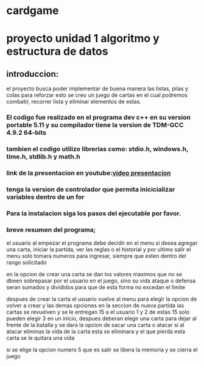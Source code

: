 # cardgame
# proyecto unidad 1 algoritmo y estructura de datos
 
 ## introduccion:
   el proyecto busca poder implementar de buena manera las listas, pilas y colas para reforzar esto se creo un juego de cartas en el cual podremos combatir, recorrer lista y eliminar    elementos de estas.
   ### El codigo fue realizado en el programa dev c++ en su version portable 5.11 y su compilador tiene la version de TDM-GCC 4.9.2 64-bits
   ### tambien el codigo utilizo librerias como: stdio.h, windows.h, time.h, stdlib.h y math.h
   ### link de la presentacion en youtube:[video presentacion](https://youtu.be/FGp8O3DVwnE)
   ### tenga la version de controlador que permita inicicializar variables dentro de un for

   ### Para la instalacion siga los pasos del ejecutable por favor.

### breve resumen del programa;
 el usuario al empezar el programa debe decidir en el menu si desea agregar una carta, iniciar la partida, ver las reglas o el historial y por ultimo salir
 el menu solo tomara numeros para ingresar, siempre que esten dentro del rango solicitado

 en la opcion de crear una carta se dan los valores maximos que no se dbeen sobrepasar por el usuario en el juego, sino su vida ataque o defensa seran sumados y divididos para que de esta forma no excedan el limite

 despues de crear la carta el usuario vuelve al menu para elegir la opcion de volver a crear y las demas opciones
 en la seccion de nueva partida las cartas se revuelven y se le entregan 15 a el usuario 1 y 2
 de estas 15 solo pueden elegir 3 en un inicio, despues deberan elegir una carta para dejar al frente de la batalla
 y se dara la opcion de sacar una carta o atacar
 si al atacar eliminas la vida de la carta esta se eliminara y el que pierda esta carta se le quitara una vida

si se elige la opcion numero 5 que es salir 
se libera la memoria y se cierra el juego 
